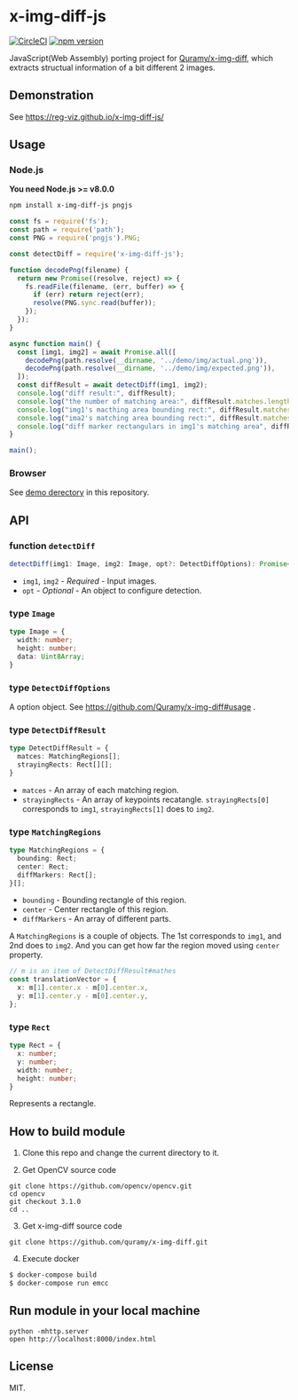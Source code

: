 # x-img-diff-js
[![CircleCI](https://circleci.com/gh/reg-viz/x-img-diff-js.svg?style=svg)](https://circleci.com/gh/reg-viz/x-img-diff-js)
[![npm version](https://badge.fury.io/js/x-img-diff-js.svg)](https://badge.fury.io/js/x-img-diff-js)

JavaScript(Web Assembly) porting project for [Quramy/x-img-diff](https://github.com/Quramy/x-img-diff), which extracts structual information of a bit different 2 images.

## Demonstration
See https://reg-viz.github.io/x-img-diff-js/

## Usage
### Node.js
**You need Node.js >= v8.0.0**

```sh
npm install x-img-diff-js pngjs
```

```javascript
const fs = require('fs');
const path = require('path');
const PNG = require('pngjs').PNG;

const detectDiff = require('x-img-diff-js');

function decodePng(filename) {
  return new Promise((resolve, reject) => {
    fs.readFile(filename, (err, buffer) => {
      if (err) return reject(err);
      resolve(PNG.sync.read(buffer));
    });
  });
}

async function main() {
  const [img1, img2] = await Promise.all([
    decodePng(path.resolve(__dirname, '../demo/img/actual.png')),
    decodePng(path.resolve(__dirname, '../demo/img/expected.png')),
  ]);
  const diffResult = await detectDiff(img1, img2);
  console.log("diff result:", diffResult);
  console.log("the number of matching area:", diffResult.matches.length);
  console.log("img1's macthing area bounding rect:", diffResult.matches[0][0].bounding);
  console.log("ima2's matching area bounding rect:", diffResult.matches[0][1].bounding);
  console.log("diff marker rectangulars in img1's matching area", diffResult.matches[0][0].diffMarkers.length);
}

main();
```

### Browser
See [demo derectory](https://github.com/reg-viz/x-img-diff-js/tree/master/demo) in this repository.

## API

### function `detectDiff`

```ts
detectDiff(img1: Image, img2: Image, opt?: DetectDiffOptions): Promise<DetectDiffResult>
```

- `img1`, `img2` - *Required* - Input images.
- `opt` - *Optional* - An object to configure detection.

### type `Image`

```ts
type Image = {
  width: number;
  height: number;
  data: Uint8Array;
}
```

### type `DetectDiffOptions`
A option object. See https://github.com/Quramy/x-img-diff#usage .

### type `DetectDiffResult`

```ts
type DetectDiffResult = {
  matces: MatchingRegions[];
  strayingRects: Rect[][];
}
```

- `matces` - An array of each matching region.
- `strayingRects` - An array of keypoints recatangle. `strayingRects[0]` corresponds to `img1`, `strayingRects[1]` does to `img2`.

### type `MatchingRegions`

```ts
type MatchingRegions = {
  bounding: Rect;
  center: Rect;
  diffMarkers: Rect[];
}[];
```

- `bounding` - Bounding rectangle of this region.
- `center` - Center rectangle of this region.
- `diffMarkers` - An array of different parts.

A `MatchingRegions` is a couple of objects. The 1st corresponds to `img1`, and 2nd does to `img2`.
And you can get how far the region moved using `center` property.

```ts
// m is an item of DetectDiffResult#mathes
const translationVector = {
  x: m[1].center.x - m[0].center.x,
  y: m[1].center.y - m[0].center.y,
};
```

### type `Rect`

```ts
type Rect = {
  x: number;
  y: number;
  width: number;
  height: number;
}
```

Represents a rectangle.

## How to build module

1. Clone this repo and change the current directory to it.

2. Get OpenCV source code

 ```
 git clone https://github.com/opencv/opencv.git
 cd opencv
 git checkout 3.1.0
 cd ..
 ```

3. Get x-img-diff source code

 ```
 git clone https://github.com/quramy/x-img-diff.git
 ```

4. Execute docker

```sh
$ docker-compose build
$ docker-compose run emcc
```

## Run module in your local machine

```
python -mhttp.server
open http://localhost:8000/index.html
```

## License
MIT.
